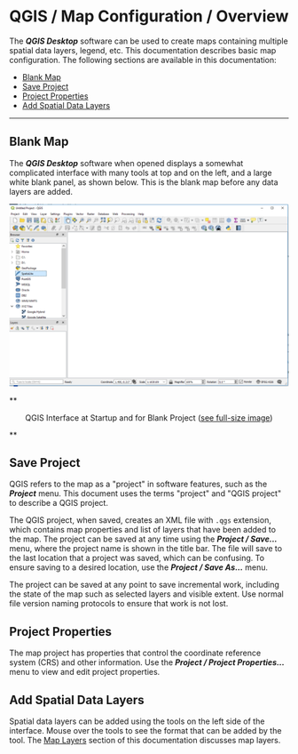 # QGIS / Map Configuration / Overview #

The ***QGIS Desktop*** software can be used to create maps containing multiple spatial data layers, legend, etc.
This documentation describes basic map configuration.  The following sections are available in this documentation:

* [Blank Map](#blank-map)
* [Save Project](#save-project)
* [Project Properties](#project-properties)
* [Add Spatial Data Layers](#add-spatial-data-layers)

------------------

## Blank Map ##

The ***QGIS Desktop*** software when opened displays a somewhat complicated interface with many tools at top and on the left,
and a large white blank panel, as shown below.  This is the blank map before any data layers are added.

![QGIS blank](images/qgis-blank.png)

**<p style="text-align: center;">
QGIS Interface at Startup and for Blank Project (<a href="../images/qgis-blank.png">see full-size image</a>)
</p>**

## Save Project ##

QGIS refers to the map as a "project" in software features, such as the ***Project*** menu.
This document uses the terms "project" and "QGIS project" to describe a QGIS project.

The QGIS project, when saved, creates an XML file with `.qgs` extension, which contains map properties and list of
layers that have been added to the map.  The project can be saved at any time using the ***Project / Save...*** menu,
where the project name is shown in the title bar.  The file will save to the last location that a project was saved,
which can be confusing.  To ensure saving to a desired location, use the ***Project / Save As...*** menu.

The project can be saved at any point to save incremental work, including the state of the map such
as selected layers and visible extent.
Use normal file version naming protocols to ensure that work is not lost.

## Project Properties ##

The map project has properties that control the coordinate reference system (CRS) and other information.
Use the ***Project / Project Properties...*** menu to view and edit project properties.

## Add Spatial Data Layers ##

Spatial data layers can be added using the tools on the left side of the interface.
Mouse over the tools to see the format that can be added by the tool.
The [Map Layers](../map-layers/overview.md) section of this documentation discusses map layers.
